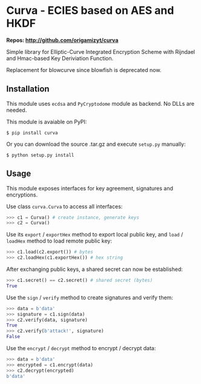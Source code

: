 # Curva - ECIES based on AES and HKDF

__Repos: http://github.com/origamizyt/curva__

Simple library for Elliptic-Curve Integrated Encryption Scheme with Rijndael and Hmac-based Key Deriviation Function.

Replacement for blowcurve since blowfish is deprecated now.

## Installation

This module uses `ecdsa` and `PyCryptodome` module as backend. No DLLs are needed.

This module is avaiable on PyPI:
```
$ pip install curva
```

Or you can download the source .tar.gz and execute `setup.py` manually:
```
$ python setup.py install
```

## Usage

This module exposes interfaces for key agreement, signatures and encryptions.

Use class `curva.Curva` to access all interfaces:
```py
>>> c1 = Curva() # create instance, generate keys
>>> c2 = Curva()
```

Use its `export` / `exportHex` method to export local public key, and `load` / `loadHex` method to load remote public key:
```py
>>> c1.load(c2.export()) # bytes
>>> c2.loadHex(c1.exportHex()) # hex string
```

After exchanging public keys, a shared secret can now be established:
```py
>>> c1.secret() == c2.secret() # shared secret (bytes)
True
```

Use the `sign` / `verify` method to create signatures and verify them:
```py
>>> data = b'data'
>>> signature = c1.sign(data)
>>> c2.verify(data, signature)
True
>>> c2.verify(b'attack!', signature)
False
```

Use the `encrypt` / `decrypt` method to encrypt / decrypt data:
```py
>>> data = b'data'
>>> encrypted = c1.encrypt(data)
>>> c2.decrypt(encrypted)
b'data'
```